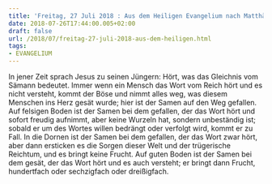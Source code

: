 ```yaml
---
title: 'Freitag, 27 Juli 2018 : Aus dem Heiligen Evangelium nach Matthäus - Mt 13,18-23.'
date: 2018-07-26T17:44:00.005+02:00
draft: false
url: /2018/07/freitag-27-juli-2018-aus-dem-heiligen.html
tags: 
- EVANGELIUM
---
```


In jener Zeit sprach Jesus zu seinen Jüngern: Hört, was das Gleichnis vom Sämann bedeutet. Immer wenn ein Mensch das Wort vom Reich hört und es nicht versteht, kommt der Böse und nimmt alles weg, was diesem Menschen ins Herz gesät wurde; hier ist der Samen auf den Weg gefallen. Auf felsigen Boden ist der Samen bei dem gefallen, der das Wort hört und sofort freudig aufnimmt, aber keine Wurzeln hat, sondern unbeständig ist; sobald er um des Wortes willen bedrängt oder verfolgt wird, kommt er zu Fall. In die Dornen ist der Samen bei dem gefallen, der das Wort zwar hört, aber dann ersticken es die Sorgen dieser Welt und der trügerische Reichtum, und es bringt keine Frucht. Auf guten Boden ist der Samen bei dem gesät, der das Wort hört und es auch versteht; er bringt dann Frucht, hundertfach oder sechzigfach oder dreißigfach.